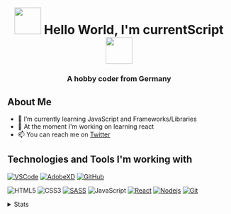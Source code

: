 <h1 align="center">
<img src="https://cdn.betterttv.net/emote/5ed2813df54be95e2a836d98/3x" height=60>
  Hello World, I'm currentScript
<img src="https://cdn.betterttv.net/emote/5ed2813df54be95e2a836d98/3x" height=60>
</h1>
<h3 align=center>A hobby coder from Germany
</h3>

## About Me

- 🌱 I’m currently learning JavaScript and Frameworks/Libraries
- 🔭 At the moment I'm working on learning react
- 📫 You can reach me on [Twitter](https://twitter.com/CurrentScript)


## Technologies and Tools I'm working with

  
[![VSCode](https://img.shields.io/twitter/url?color=007acc&label=VSCode&logo=visual%20studio%20code&style=flat-square&url=https://code.visualstudio.com/)](https://code.visualstudio.com/)
[![AdobeXD](https://img.shields.io/twitter/url?color=ff26be&label=AdobeXD&logo=adobe%20xd&logoColor=ffffff&style=flat-square&url=https://www.adobe.com/de/products/xd.html?sdid=91BF525M&mv=search&ef_id=CjwKCAjwyo36BRAXEiwA24CwGX14X6y1Ox2O2nLaxfJbrQtUSOlO7DabshGAOzGbF7xvooiOhH9yWhoCYeUQAvD_BwE:G:s&s_kwcid=AL!3085!3!394597829423!e!!g!!adobe%20xd!1642716682!71269803108)](https://www.adobe.com/de/products/xd.html?sdid=91BF525M&mv=search&ef_id=CjwKCAjwyo36BRAXEiwA24CwGX14X6y1Ox2O2nLaxfJbrQtUSOlO7DabshGAOzGbF7xvooiOhH9yWhoCYeUQAvD_BwE:G:s&s_kwcid=AL!3085!3!394597829423!e!!g!!adobe%20xd!1642716682!71269803108)
[![GitHub](https://img.shields.io/twitter/url?color=%2324292e&label=GitHub&logo=GitHub&style=flat-square&url=https://github.com/)](https://github.com)

![HTML5](https://img.shields.io/badge/-HTML5-black?style=flat-square&logo=html5)
![CSS3](https://img.shields.io/badge/-CSS3-black?style=flat-square&logo=css3&logoColor=4f84ff)
[![SASS](https://img.shields.io/badge/-SASS-black?style=flat-square&logo=sass)](https://sass-lang.com/)
![JavaScript](https://img.shields.io/badge/-JavaScript-black?style=flat-square&logo=javascript)
[![React](https://img.shields.io/badge/-React-black?style=flat-square&logo=React)](https://reactjs.org/)
[![Nodejs](https://img.shields.io/badge/-Nodejs-black?style=flat-square&logo=Node.js)](https://nodejs.org/)
[![Git](https://img.shields.io/badge/-Git-black?style=flat-square&logo=git)](https://git-scm.com/)


<details>
  <summary>Stats</summary>
  <br>
  <img src="https://github-readme-stats.vercel.app/api/top-langs/?username=currentScript&title_color=dbdada&icon_color=dbdada&text_color=3BD98F&&card_width=350&theme=radical&"/>
  <img src="https://github-readme-stats.vercel.app/api?username=currentScript&title_color=dbdada&icon_color=dbdada&text_color=3BD98F&show_icons=true&theme=radical&line_height=27"/>
</details>



